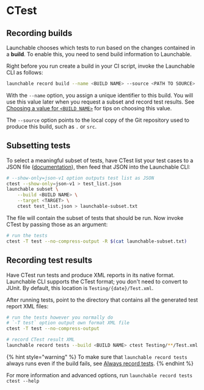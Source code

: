 # CTest

## Recording builds

Launchable chooses which tests to run based on the changes contained in a **build**. To enable this, you need to send build information to Launchable.

Right before you run create a build in your CI script, invoke the Launchable CLI as follows:

```bash
launchable record build --name <BUILD NAME> --source <PATH TO SOURCE>
```

With the `--name` option, you assign a unique identifier to this build. You will use this value later when you request a subset and record test results. See [Choosing a value for `<BUILD NAME>`](../resources/build-names.md) for tips on choosing this value.

The `--source` option points to the local copy of the Git repository used to produce this build, such as `.` or `src`.

## Subsetting tests

To select a meaningful subset of tests, have CTest list your test cases to a JSON file \([documentation](https://cmake.org/cmake/help/latest/manual/ctest.1.html)\), then feed that JSON into the Launchable CLI:

```bash
# --show-only=json-v1 option outputs test list as JSON
ctest --show-only=json-v1 > test_list.json
launchable subset \
    --build <BUILD NAME> \
    --target <TARGET> \
    ctest test_list.json > launchable-subset.txt
```

The file will contain the subset of tests that should be run. Now invoke CTest by passing those as an argument:

```bash
# run the tests
ctest -T test --no-compress-output -R $(cat launchable-subset.txt)
```

## Recording test results

Have CTest run tests and produce XML reports in its native format. Launchable CLI supports the CTest format; you don't need to convert to JUnit. By default, this location is `Testing/{date}/Test.xml`.

After running tests, point to the directory that contains all the generated test report XML files:

```bash
# run the tests however you normally do
# `-T test` option output own format XML file
ctest -T test --no-compress-output

# record CTest result XML
launchable record tests --build <BUILD NAME> ctest Testing/**/Test.xml
```

{% hint style="warning" %}
To make sure that `launchable record tests` always runs even if the build fails, see [Always record tests](recording-test-results.md#always-record-tests).
{% endhint %}

For more information and advanced options, run `launchable record tests ctest --help`